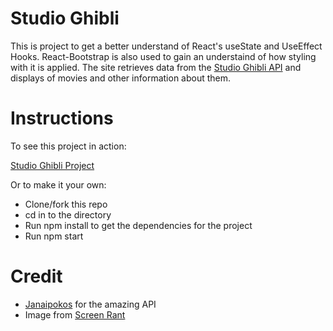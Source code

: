 # Studio Ghibli 

This is project to get a better understand of React's useState and UseEffect Hooks. React-Bootstrap is also used to gain an understaind of how styling with it is applied. The site retrieves data from the [Studio Ghibli API](https://ghibliapi.herokuapp.com/) and displays of movies and other information about them.

# Instructions

To see this project in action:

[Studio Ghibli Project](https://goofy-knuth-5b7288.netlify.app)

Or to make it your own:
  - Clone/fork this repo
  - cd in to the directory
  - Run npm install to get the dependencies for the project
  - Run npm start 

# Credit

- [Janaipokos](https://github.com/janaipakos) for the amazing API
- Image from [Screen Rant](https://screenrant.com/)
